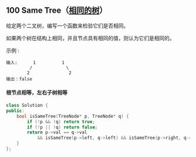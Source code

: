 ## 100 Same Tree（[相同的树](https://leetcode-cn.com/problems/same-Tree/)）

给定两个二叉树，编写一个函数来检验它们是否相同。

如果两个树在结构上相同，并且节点具有相同的值，则认为它们是相同的。

示例 :

```
输入:      1          1
         /             \
        2               2
输出：false
```

#### 根节点相等，左右子树相等

```C++
class Solution {
public:
    bool isSameTree(TreeNode* p, TreeNode* q) {
        if (!p && !q) return true;
        if (!p || !q) return false;
        return p->val == q->val
            && isSameTree(p->left, q->left) && isSameTree(p->right, q->right);
    }
};
```

